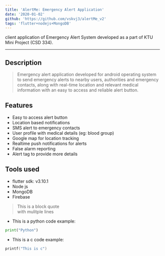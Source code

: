 ```yaml
---
title: 'AlertMe: Emergency Alert Application'
date: '2020-01-02'
github: 'https://github.com/vskvj3/alertMe_v2'
tags: 'flutter+nodejs+MongoDB'
---
```


client application of Emergency Alert System developed as a part of KTU Mini Project (CSD 334).
***
## Description
> Emergency alert application developed for android operating system to send emergency alerts to nearby users, authorities and emergency contacts, along with real-time location and relevant medical information with an easy to access and reliable alert button.

## Features
- Easy to access alert button
- Location based notifications
- SMS alert to emergency contacts
- User profile with medical details (eg: blood group)
- Google map for location tracking
- Realtime push notifications for alerts
- False alarm reporting
- Alert tag to provide more details
## Tools used
- flutter sdk: v3.10.1
- Node js
- MongoDB
- Firebase
> This is a block quote\
> with mulitple lines

- This is a python code example:
```python
print("Python")
```

- This is a c code example:
```c
printf("This is c")
```